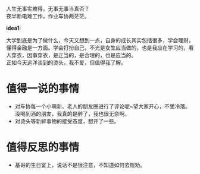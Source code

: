 人生无事实难得，无事无事当真否？  
夜半断电难工作，作业车协两茫茫。

**idea1:**  

大学到底是为了做什么，今天又想到一点，自身的成长其实包括很多，学会理财，懂得金融是一方面。学会打扮自己，不光是女生应当做的，也是我应在学习的，看人穿衣，因事穿衣，是正当的，是合理的，也是应当的。  
正如今天远洋谈到的烫头，我不爱，但值得我了解。

# 值得一说的事情
+ 对车协每一个小萌新、老人的朋友圈进行了评论呢~望大家开心，不受冷落。没喝到酒的朋友，我真的是醉了，我也很无奈啊。
+ 对烫头等新鲜事物的接受态度，想开了一些。

# 值得反思的事情
+ 基哥的生日宴上，说话不是很注意，不知道如何去规劝。